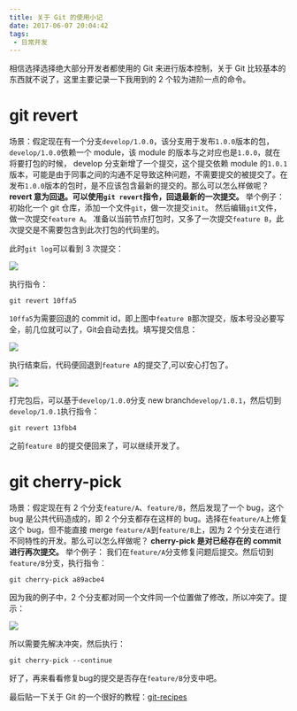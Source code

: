 ```yaml
---
title: 关于 Git 的使用小记
date: 2017-06-07 20:04:42
tags:
 - 日常开发
---
```


相信选择选择绝大部分开发者都使用的 Git 来进行版本控制，关于 Git 比较基本的东西就不说了，这里主要记录一下我用到的 2 个较为进阶一点的命令。

# git revert
场景：假定现在有一个分支``develop/1.0.0``，该分支用于发布``1.0.0``版本的包，``develop/1.0.0``依赖一个 module，该 module 的版本与之对应也是``1.0.0``，就在将要打包的时候， develop 分支新增了一个提交，这个提交依赖 module 的``1.0.1``版本，可能是由于同事之间的沟通不足导致这种问题，不需要提交的被提交了。在发布``1.0.0``版本的包时，是不应该包含最新的提交的。那么可以怎么样做呢？
**revert 意为回退。可以使用``git revert``指令，回退最新的一次提交。**
举个例子：
初始化一个 git 仓库，添加一个文件``git``，做一次提交``init``。
然后编辑``git``文件，做一次提交``feature A``。
准备以当前节点打包时，又多了一次提交``feature B``，此次提交是不需要包含到此次打包的代码里的。

<!-- more -->

此时``git log``可以看到 3 次提交：

![](https://images-1258496336.cos.ap-chengdu.myqcloud.com/2017/06/07%E9%80%89%E5%8C%BA_001.png)

执行指令：
```
git revert 10ffa5
```
``10ffa5``为需要回退的 commit id，即上图中``feature B``那次提交，版本号没必要写全，前几位就可以了，Git会自动去找。填写提交信息：

![](https://images-1258496336.cos.ap-chengdu.myqcloud.com/2017/06/07%E9%80%89%E5%8C%BA_002.png)

执行结束后，代码便回退到``feature A``的提交了,可以安心打包了。

![](https://images-1258496336.cos.ap-chengdu.myqcloud.com/2017/06/07%E9%80%89%E5%8C%BA_003.png)

打完包后，可以基于``develop/1.0.0``分支 new branch``develop/1.0.1``，然后切到``develop/1.0.1``执行指令：
```
git revert 13fbb4
```
之前``feature B``的提交便回来了，可以继续开发了。

# git cherry-pick
场景：假定现在有 2 个分支``feature/A``、``feature/B``，然后发现了一个 bug，这个 bug 是公共代码造成的，即 2 个分支都存在这样的 bug。选择在``feature/A``上修复这个 bug，但不能直接 merge ``feature/A``到``feature/B``上，因为 2 个分支在进行不同特性的开发。那么可以怎么样做呢？
**cherry-pick 是对已经存在的 commit 进行再次提交。**
举个例子：
我们在``feature/A``分支修复问题后提交。然后切到``feature/B``分支，执行指令：
```
git cherry-pick a89acbe4
```
因为我的例子中，2 个分支都对同一个文件同一个位置做了修改，所以冲突了。提示：

![](https://images-1258496336.cos.ap-chengdu.myqcloud.com/2017/06/07%E9%80%89%E5%8C%BA_004.png)

所以需要先解决冲突，然后执行：
```
git cherry-pick --continue
```
好了，再来看看修复bug的提交是否存在``feature/B``分支中吧。

最后贴一下关于 Git 的一个很好的教程：[git-recipes](https://github.com/geeeeeeeeek/git-recipes/wiki)
